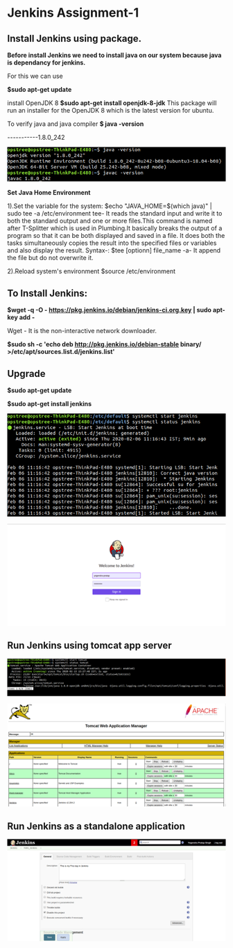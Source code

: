 # Jenkins Assignment-1

## Install Jenkins using package. ##
**Before install Jenkins we need to install java on our system because java is dependancy for jenkins.**

For this we can use

**$sudo apt-get update**

install OpenJDK 8
**$sudo apt-get install openjdk-8-jdk**
This package will run an installer for the OpenJDK 8 which is the latest version for ubuntu.

To verify java and java compiler
**$ java -version**

-----------1.8.0_242

![alt text](image/Java_Version.png "Title Text")




**Set Java Home Environment**

1).Set the variable for the system:
$echo "JAVA_HOME=$(which java)" | sudo tee -a /etc/environment 
tee- It reads the standard input and write it to both the standard output and one or more files.This command is named after T-Splitter which is used in Plumbing.It basically breaks the output of a program so that it can be both displayed and saved in a file. 
It does both the tasks simultaneously copies the result into the specified files or variables and also display the result.
Syntax-: $tee [optionn] file_name
-a- It append the file but do not overwrite it.

2).Reload system's environment
$source /etc/environment

## To Install Jenkins: ##

**$wget -q -O - https://pkg.jenkins.io/debian/jenkins-ci.org.key | sudo apt-key add -**

Wget - It is the non-interactive network downloader.

**$sudo sh -c 'echo deb http://pkg.jenkins.io/debian-stable binary/ >/etc/apt/sources.list.d/jenkins.list'**

## Upgrade ##
**$sudo apt-get update**

**$sudo apt-get install jenkins**

![alt text](image/Jenkins_Version.png "Title Text")






![alt text](image/Jenkins_Home.png "Title Text")






## Run Jenkins using tomcat app server ##


![alt text](image/Tomcat.png "Title Text")






![alt text](image/Tomcat_Jenkins.png "Title Text")





## Run Jenkins as a standalone application ##


![alt text](image/Standalone_Jenkins.png "Title Text")